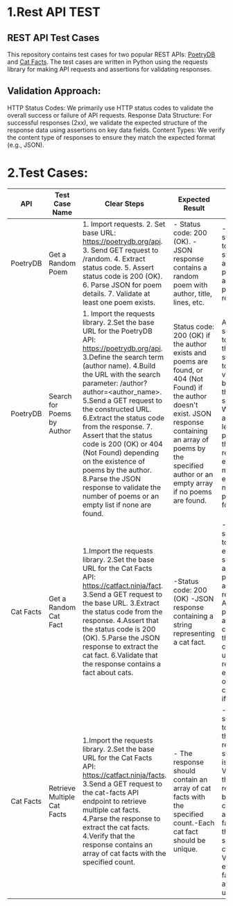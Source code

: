 # 1.Rest API TEST

## REST API Test Cases
This repository contains test cases for two popular REST APIs: [PoetryDB](https://github.com/thundercomb/poetrydb#readme) and 
 [Cat Facts](https://github.com/alexwohlbruck/cat-facts). The test cases are written in Python using the requests library for making API requests and assertions for validating responses.

## Validation Approach:

HTTP Status Codes: We primarily use HTTP status codes to validate the overall success or failure of API requests.
Response Data Structure: For successful responses (2xx), we validate the expected structure of the response data using assertions on key data fields.
Content Types: We verify the content type of responses to ensure they match the expected format (e.g., JSON).

# 2.Test Cases:

| API | Test Case Name | Clear Steps | Expected Result | Validation Method |
| --- | --- | ---------------------------------------------------------------------------------- |--- |--- |
| PoetryDB|  Get a Random Poem |1. Import requests.  2. Set base URL: https://poetrydb.org/api.  3. Send GET request to /random.  4. Extract status code.  5. Assert status code is 200 (OK).  6. Parse JSON for poem details.  7. Validate at least one poem exists. | - Status code: 200 (OK).  -JSON response contains a random poem with author, title, lines, etc. | - Assert statements to verify status code and presence of at least one poem in the response.|
|PoetryDB| Search for Poems by Author | 1. Import the requests library. 2.Set the base URL for the PoetryDB API: https://poetrydb.org/api. 3.Define the search term (author name). 4.Build the URL with the search parameter: /author?author=<author_name>. 5.Send a GET request to the constructed URL. 6.Extract the status code from the response. 7. Assert that the status code is 200 (OK) or 404 (Not Found) depending on the existence of poems by the author. 8.Parse the JSON response to validate the number of poems or an empty list if none are found. | Status code: 200 (OK) if the author exists and poems are found, or 404 (Not Found) if the author doesn't exist. JSON response containing an array of poems by the specified author or an empty array if no poems are found.| Assert statements to compare the actual status code to expected values based on the search scenario. We also assert the length of the poems list in the response to ensure it matches the expected number of poems found.|
|Cat Facts|  Get a Random Cat Fact | 1.Import the requests library. 2.Set the base URL for the Cat Facts API: https://catfact.ninja/fact. 3.Send a GET request to the base URL. 3.Extract the status code from the response. 4.Assert that the status code is 200 (OK). 5.Parse the JSON response to extract the cat fact. 6.Validate that the response contains a fact about cats.| -Status code: 200 (OK)  -JSON response containing a string representing a cat fact.| -Assert statements to verify the expected status code and the presence of a fact in the response. Also perform additional checks on the fact content using regular expressions or string comparisons if desired.|
|Cat Facts| Retrieve Multiple Cat Facts | 1.Import the requests library. 2.Set the base URL for the Cat Facts API: https://catfact.ninja/facts. 3.Send a GET request to the cat-facts API endpoint to retrieve multiple cat facts. 4.Parse the response to extract the cat facts. 4.Verify that the response contains an array of cat facts with the specified count.| - The response should contain an array of cat facts with the specified count.-Each cat fact should be unique.| - Assert statements to Validate that the response status code is 200. -Validate that the response body contains an array of cat facts with the specified count.-Validate that each cat fact in the array is unique.|
